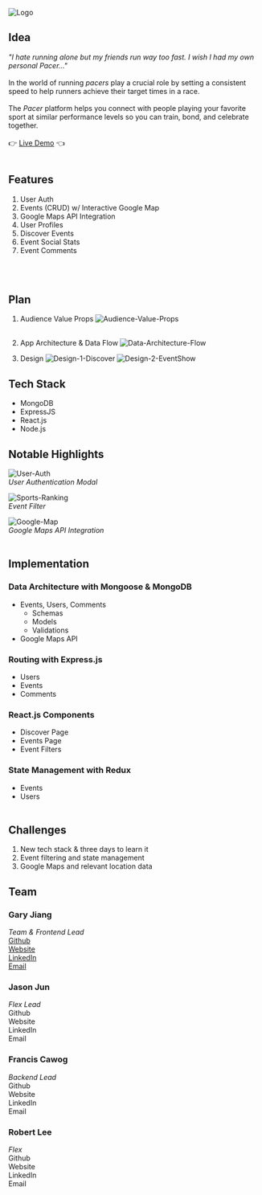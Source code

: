 ![Logo](./frontend/src/icons/pacer-readme-logo.png)

## Idea
*"I hate running alone but my friends run way too fast. I wish I had my own personal Pacer..."*
<br><br>
In the world of running *pacers* play a crucial role by setting a consistent speed to help runners achieve their target times in a race.
<br><br>
The *Pacer* platform helps you connect with people playing your favorite sport at similar performance levels so you can train, bond, and celebrate together.
<br><br>
👉
[Live Demo](https://pacer-65mk.onrender.com/)
👈
<br>
<br>

## Features
1. User Auth
2. Events (CRUD) w/ Interactive Google Map
3. Google Maps API Integration
4. User Profiles
5. Discover Events
6. Event Social Stats
7. Event Comments
<br>
<br>

## Plan
1. Audience Value Props
![Audience-Value-Props](./frontend/src/readme-imgs/audience-value-props.png)
<br><br>

2. App Architecture & Data Flow
![Data-Architecture-Flow](./frontend/src/readme-imgs/data-architecture.png)

3. Design
![Design-1-Discover](./frontend/src/readme-imgs/design-1-discover.png)
![Design-2-EventShow](./frontend/src/readme-imgs/design-2-event-show.png)


## Tech Stack
- MongoDB
- ExpressJS
- React.js
- Node.js


## Notable Highlights
![User-Auth](./frontend/src/icons/user-auth-login.gif)
<br>*User Authentication Modal*<br>

![Sports-Ranking](./frontend/src/icons/sports-feature.gif)
<br>*Event Filter*<br>

![Google-Map](./frontend/src/icons/google-map.gif)
<br>*Google Maps API Integration*<br>
<br>


## Implementation
### Data Architecture with Mongoose & MongoDB
- Events, Users, Comments
  - Schemas
  - Models
  - Validations
- Google Maps API

### Routing with Express.js
- Users
- Events
- Comments

### React.js Components
- Discover Page
- Events Page
- Event Filters

### State Management with Redux
- Events
- Users
<br><br>

## Challenges
1. New tech stack & three days to learn it
2. Event filtering and state management
3. Google Maps and relevant location data

## Team
### Gary Jiang
*Team & Frontend Lead*<br>
[Github](https://github.com/garysbot)<br>
[Website](https://imgaryjiang.com)<br>
[LinkedIn](https://linkedin.com/in/garyjiang)<br>
[Email](mailto:gj.garyjiang@gmail.com)<br>

### Jason Jun
*Flex Lead*<br>
Github<br>
Website<br>
LinkedIn<br>
Email<br>

### Francis Cawog
*Backend Lead*<br>
Github<br>
Website<br>
LinkedIn<br>
Email<br>

### Robert Lee
*Flex*<br>
Github<br>
Website<br>
LinkedIn<br>
Email<br>

